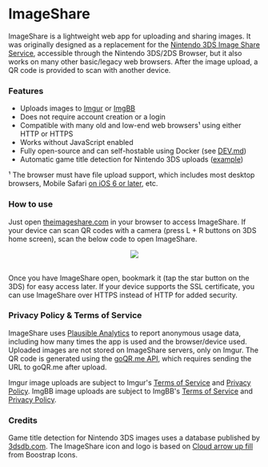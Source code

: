 # ImageShare

ImageShare is a lightweight web app for uploading and sharing images. It was originally designed as a replacement for the [Nintendo 3DS Image Share Service](https://web.archive.org/web/20170822055326/https://www.nintendo.com/3ds/image-share), accessible through the Nintendo 3DS/2DS Browser, but it also works on many other basic/legacy web browsers. After the image upload, a QR code is provided to scan with another device.

### Features

- Uploads images to [Imgur](https://imgur.com) or [ImgBB](https://imgbb.com/)
- Does not require account creation or a login
- Compatible with many old and low-end web browsers¹ using either HTTP or HTTPS
- Works without JavaScript enabled
- Fully open-source and can self-hostable using Docker (see [DEV.md](DEV.md))
- Automatic game title detection for Nintendo 3DS uploads ([example](https://imgur.com/4Fb4HI6))

¹ The browser must have file upload support, which includes most desktop browsers, Mobile Safari [on iOS 6 or later](https://developer.apple.com/library/archive/documentation/AppleApplications/Reference/SafariWebContent/CreatingContentforSafarioniPhone/CreatingContentforSafarioniPhone.html#:~:text=File%20uploads%20and%20downloads), etc.

### How to use

Just open [theimageshare.com](http://theimageshare.com/) in your browser to access ImageShare. If your device can scan QR codes with a camera (press L + R buttons on 3DS home screen), scan the below code to open ImageShare.

<div align="center"><img src="https://i.imgur.com/CwnqTbp.png" /></div><br>

Once you have ImageShare open, bookmark it (tap the star button on the 3DS) for easy access later. If your device supports the SSL certificate, you can use ImageShare over HTTPS instead of HTTP for added security.

### Privacy Policy & Terms of Service

ImageShare uses [Plausible Analytics](https://plausible.io) to report anonymous usage data, including how many times the app is used and the browser/device used. Uploaded images are not stored on ImageShare servers, only on Imgur. The QR code is generated using the [goQR.me API](https://goqr.me/api/), which requires sending the URL to goQR.me after upload.

Imgur image uploads are subject to Imgur's [Terms of Service](https://imgur.com/tos) and [Privacy Policy](https://imgur.com/privacy). ImgBB image uploads are subject to ImgBB's [Terms of Service](https://imgbb.com/tos) and [Privacy Policy](https://imgbb.com/privacy).

### Credits

Game title detection for Nintendo 3DS images uses a database published by [3dsdb.com](http://3dsdb.com/). The ImageShare icon and logo is based on [Cloud arrow up fill](https://icons.getbootstrap.com/icons/cloud-arrow-up-fill/) from Boostrap Icons.
